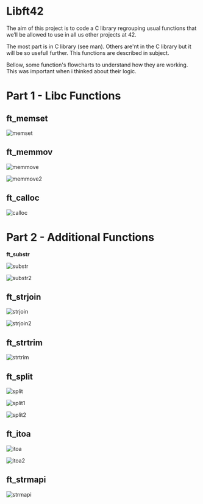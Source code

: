 # Libft42

The aim of this project is to code a C library regrouping usual functions that
we’ll be allowed to use in all us other projects at 42.

The most part is in C library (see man). 
Others are'nt in the C library but it will be so usefull further. This functions are described in subject.

Bellow, some function's flowcharts  to understand how they are working. This was important when i thinked about their logic.

<h1>Part 1 - Libc Functions</h1>

<h2>ft_memset</h2>

![memset](imgs/memset.png)


<h2>ft_memmov</h2>

![memmove](imgs/memmove.png)

![memmove2](imgs/memmove2.png)

<h2>ft_calloc</h2>

![calloc](imgs/calloc.png)


<h1>Part 2 - Additional Functions</h1>

<b>ft_substr</b>

![substr](imgs/substr.png)

![substr2](imgs/substr2.png)

<h2>ft_strjoin</h2>

![strjoin](imgs/strjoin.png)

![strjoin2](imgs/strjoin2.png)

<h2>ft_strtrim</h2>

![strtrim](imgs/strtrim.png)

<h2>ft_split</h2>

![split](imgs/split.png)

![split1](imgs/split1.png)

![split2](imgs/split2.png)

<h2>ft_itoa</h2>

![itoa](imgs/itoa.png)

![itoa2](imgs/itoa2.png)

<h2>ft_strmapi</h2>

![strmapi](imgs/strmapi.png)



